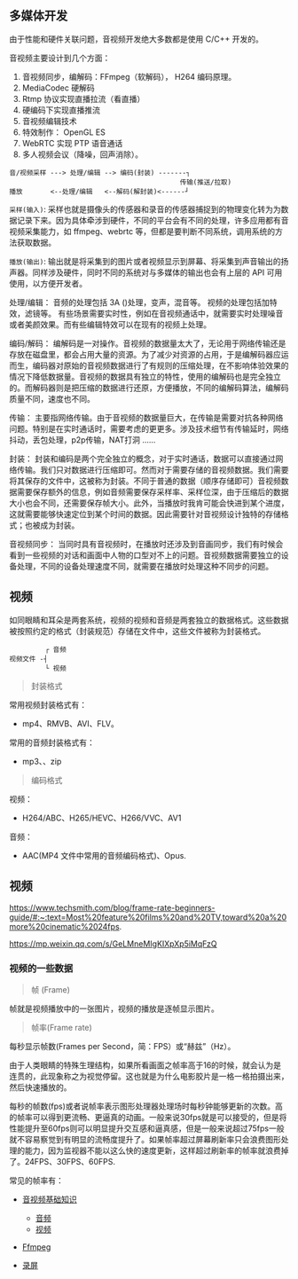 ## 多媒体开发

由于性能和硬件关联问题，音视频开发绝大多数都是使用 C/C++ 开发的。

音视频主要设计到几个方面：

1. 音视频同步，编解码：FFmpeg（软解码）， H264 编码原理。
2. MediaCodec 硬解码
3. Rtmp 协议实现直播拉流（看直播）
4. 硬编码下实现直播推流
5. 音视频编辑技术
6. 特效制作： OpenGL ES
7. WebRTC 实现 PTP 语音通话
8. 多人视频会议（降噪，回声消除）。

```
音/视频采样 ---> 处理/编辑 --> 编码(封装) -------┐
                                           传输(推送/拉取)
播放       <--处理/编辑   <--解码(解封装)<------┘
```

`采样(输入)`: 采样也就是摄像头的传感器和录音的传感器捕捉到的物理变化转为为数据记录下来。因为具体牵涉到硬件，不同的平台会有不同的处理，许多应用都有音视频采集能力，如 ffmpeg、webrtc 等，但都是要判断不同系统，调用系统的方法获取数据。

`播放(输出)`: 输出就是将采集到的图片或者视频显示到屏幕、将采集到声音输出的扬声器。同样涉及硬件，同时不同的系统对与多媒体的输出也会有上层的 API 可用使用，以方便开发者。

处理/编辑：
    音频的处理包括 3A ()处理，变声，混音等。
    视频的处理包括加特效，滤镜等。
    有些场景需要实时性，例如在音视频通话中，就需要实时处理噪音或者美颜效果。而有些编辑特效可以在现有的视频上处理。

编码/解码：
    编解码是一对操作。音视频的数据量太大了，无论用于网络传输还是存放在磁盘里，都会占用大量的资源。为了减少对资源的占用，于是编解码器应运而生，编码器对原始的音视频数据进行了有规则的压缩处理，在不影响体验效果的情况下降低数据量。音视频的数据具有独立的特性，使用的编解码也是完全独立的。而解码器则是把压缩的数据进行还原，方便播放，不同的编解码算法，编解码质量不同，速度也不同。

传输：
    主要指网络传输。由于音视频的数据量巨大，在传输是需要对抗各种网络问题。特别是在实时通话时，需要考虑的更更多。涉及技术细节有传输延时，网络抖动，丢包处理，p2p传输，NAT打洞 ......

封装：
    封装和编码是两个完全独立的概念，对于实时通话，数据可以直接通过网络传输。我们只对数据进行压缩即可。然而对于需要存储的音视频数据。我们需要将其保存的文件中，这被称为封装。不同于普通的数据（顺序存储即可）音视频数据需要保存额外的信息，例如音频需要保存采样率、采样位深，由于压缩后的数据大小也会不同，还需要保存帧大小。此外，当播放时我肯可能会快进到某个进度，这就需要能够快速定位到某个时间的数据。因此需要针对音视频设计独特的存储格式；也被成为封装。

音视频同步：
    当同时具有音视频时，在播放时还涉及到音画同步，我们有时候会看到一些视频的对话和画面中人物的口型对不上的问题。音视频数据需要独立的设备处理，不同的设备处理速度不同，就需要在播放时处理这种不同步的问题。

## 视频

如同眼睛和耳朵是两套系统，视频的视频和音频是两套独立的数据格式。这些数据被按照约定的格式（封装规范）存储在文件中，这些文件被称为封装格式。

```
         ┌ 音频
视频文件 -┤
         └ 视频
```

> 封装格式

常用视频封装格式有：
- mp4、RMVB、AVI、FLV。

常用的音频封装格式有：
- mp3、、zip


> 编码格式

视频：
- H264/ABC、H265/HEVC、H266/VVC、AV1

音频：
- AAC(MP4 文件中常用的音频编码格式)、Opus.


## 视频

https://www.techsmith.com/blog/frame-rate-beginners-guide/#:~:text=Most%20feature%20films%20and%20TV,toward%20a%20more%20cinematic%2024fps.

https://mp.weixin.qq.com/s/GeLMneMIgKIXpXp5iMqFzQ

### 视频的一些数据

> 帧 (Frame)

帧就是视频播放中的一张图片，视频的播放是逐帧显示图片。

> 帧率(Frame rate)

每秒显示帧数(Frames per Second，简：FPS）或“赫兹”（Hz）。

由于人类眼睛的特殊生理结构，如果所看画面之帧率高于16的时候，就会认为是连贯的，此现象称之为视觉停留。这也就是为什么电影胶片是一格一格拍摄出来，然后快速播放的。

每秒的帧数(fps)或者说帧率表示图形处理器处理场时每秒钟能够更新的次数。高的帧率可以得到更流畅、更逼真的动画。一般来说30fps就是可以接受的，但是将性能提升至60fps则可以明显提升交互感和逼真感，但是一般来说超过75fps一般就不容易察觉到有明显的流畅度提升了。如果帧率超过屏幕刷新率只会浪费图形处理的能力，因为监视器不能以这么快的速度更新，这样超过刷新率的帧率就浪费掉了。24FPS、30FPS、60FPS.



常见的帧率有：

- [音视频基础知识](principle/README.md)
    - [音频](principle/audio/README.md)
    - [视频](principle/video/README.md)

- [Ffmpeg](ffmpeg/README.md)
- [录屏](https://www.jianshu.com/p/8b313692ac85)
